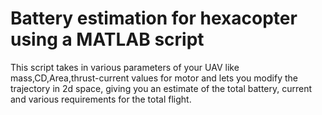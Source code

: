 # Battery estimation for hexacopter using a MATLAB script
This script takes in various parameters of your UAV like mass,CD,Area,thrust-current values for motor and lets you modify the trajectory in 2d space, giving you an estimate of the total battery, current and various requirements for the total flight.
